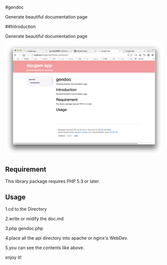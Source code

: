 #gendoc

Generate beautiful documentation page


##Introduction

Generate beautiful documentation page


![截屏](api/img/shoot.png)

Requirement
-----------

This library package requires 	PHP 5.3 or later.



Usage
-----

1.cd to the Directory

2.write or midify the doc.md

3.php gendoc.php

4.place all the api directory into apache or nginx's WebDev.

5.you can see the contents like above.

enjoy it!